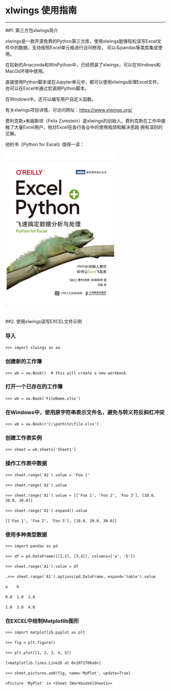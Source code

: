 # xlwings 使用指南

------
##1. 第三方包xlwings简介

xlwings是一款开源免费的Python第三方库，使用xlwings能够轻松读写Excel文件中的数据，支持按照Excel单元格进行访问修改，
可以与pandas等类库集成使用。

在较新的Anaconda和WinPython中，已经预装了xlwings，可以在Windows和MacOs环境中使用。

直接使用Python脚本或在Jupyter单元中，都可以使用xlwings处理Excel文件，也可以在Excel中通过宏调用Python脚本。

在Windows中，还可以编写用户自定义函数。

有关xlwings项目详情，可访问网址：https://www.xlwings.org/

费利克斯•朱姆斯坦（Felix Zumstein）是xlwings的创始人。费利克斯在工作中接触了大量Excel用户，他对Excel在各行各业中的使用瓶颈和解决思路
拥有深刻的见解。

他的书《Python for Excel》值得一读：

![xlwings_img_python_for_excel.png](xlwings_img_python_for_excel.png)


##2. 使用xlwings读写EXCEL文件示例
### 导入

`>>> import xlwings as xw`

### 创建新的工作簿

```
>>> wb = xw.Book()  # this will create a new workbook
```

### 打开一个已存在的工作簿

`>>> wb = xw.Book('FileName.xlsx')`

### 在Windows中，使用原字符串表示文件名，避免与转义符反斜杠冲突

`>>> wb = xw.Book(r'C:\path\to\file.xlsx')`

### 创建工作表实例

`>>> sheet = wb.sheets['Sheet1']`

### 操作工作表中数据

```
>>> sheet.range('A1').value = 'Foo 1'

>>> sheet.range('A1').value

>>> sheet.range('A1').value = [['Foo 1', 'Foo 2', 'Foo 3'], [10.0, 20.0, 30.0]]

>>> sheet.range('A1').expand().value

[['Foo 1', 'Foo 2', 'Foo 3'], [10.0, 20.0, 30.0]]
```



### 使用多种类型数据
```
>>> import pandas as pd

>>> df = pd.DataFrame([[1,2], [3,4]], columns=['a', 'b'])

>>> sheet.range('A1').value = df

.>>> sheet.range('A1').options(pd.DataFrame, expand='table').value

a    b

0.0  1.0  2.0

1.0  3.0  4.0
```

### 在EXCEL中绘制Matplotlib图形
```
>>> import matplotlib.pyplot as plt

>>> fig = plt.figure()

>>> plt.plot([1, 2, 3, 4, 5])

[<matplotlib.lines.Line2D at 0x1071706a0>]

>>> sheet.pictures.add(fig, name='MyPlot', update=True)

<Picture 'MyPlot' in <Sheet [Workbook4]Sheet1>>
```

